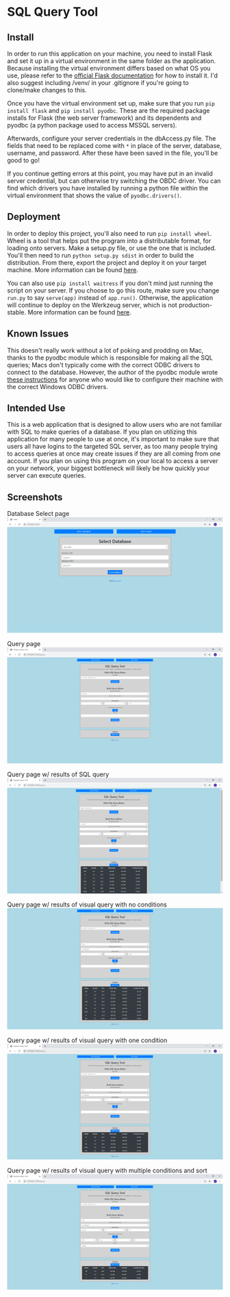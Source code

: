 # SQL Query Tool
## Install
In order to run this application on your machine, you need to install Flask and set it up in a virtual environment in the same folder as the application. Because installing the virtual environment differs based on what OS you use, please refer to the [official Flask documentation](https://flask.palletsprojects.com/en/1.1.x/installation/) for how to install it. I'd also suggest including /venv/ in your .gitignore if you're going to clone/make changes to this.

Once you have the virtual environment set up, make sure that you run `pip install flask` and `pip install pyodbc`. These are the required package installs for Flask (the web server framework) and its dependents and pyodbc (a python package used to access MSSQL servers).

Afterwards, configure your server credentials in the dbAccess.py file. The fields that need to be replaced come with `*` in place of the server, database, username, and password. After these have been saved in the file, you'll be good to go! 

If you continue getting errors at this point, you may have put in an invalid server credential, but can otherwise try switching the OBDC driver. You can find which drivers you have installed by running a python file within the virtual environment that shows the value of `pyodbc.drivers()`.

## Deployment
In order to deploy this project, you'll also need to run `pip install wheel`. Wheel is a tool that helps put the program into a distributable format, for loading onto servers. Make a setup.py file, or use the one that is included. You'll then need to run `python setup.py sdist` in order to build the distribution. From there, export the project and deploy it on your target machine. More information can be found [here](https://flask.palletsprojects.com/en/1.1.x/tutorial/deploy/).

You can also use `pip install waitress` if you don't mind just running the script on your server. If you choose to go this route, make sure you change `run.py` to say `serve(app)` instead of `app.run()`. Otherwise, the application will continue to deploy on the Werkzeug server, which is not production-stable. More information can be found [here](https://flask.palletsprojects.com/en/1.1.x/tutorial/deploy/#run-with-a-production-server).

## Known Issues
This doesn't really work without a lot of poking and prodding on Mac, thanks to the pyodbc module which is responsible for making all the SQL queries; Macs don't typically come with the correct ODBC drivers to connect to the database. However, the author of the pyodbc module wrote [these instructions](https://github.com/mkleehammer/pyodbc/wiki/Connecting-to-SQL-Server-from-Mac-OSX) for anyone who would like to configure their machine with the correct Windows ODBC drivers.

## Intended Use
This is a web application that is designed to allow users who are not familiar with SQL to make queries of a database. If you plan on utilizing this application for many people to use at once, it's important to make sure that users all have logins to the targeted SQL server, as too many people trying to access queries at once may create issues if they are all coming from one account. If you plan on using this program on your local to access a server on your network, your biggest bottleneck will likely be how quickly your server can execute queries.

## Screenshots
Database Select page
![DB Page](https://github.com/joepasquale/sql-query-tool/blob/master/app/static/img/sql-q-tool-4.PNG)

Query page
![Query Page](https://github.com/joepasquale/sql-query-tool/blob/master/app/static/img/sql-q-tool-1.PNG)

Query page w/ results of SQL query
![SQL Query](https://github.com/joepasquale/sql-query-tool/blob/master/app/static/img/sql-q-tool-6.PNG)

Query page w/ results of visual query with no conditions
![No Condition](https://github.com/joepasquale/sql-query-tool/blob/master/app/static/img/sql-q-tool-2.PNG)

Query page w/ results of visual query with one condition
![One Condition](https://github.com/joepasquale/sql-query-tool/blob/master/app/static/img/sql-q-tool-3.PNG)

Query page w/ results of visual query with multiple conditions and sort
![Multiple Conditions](https://github.com/joepasquale/sql-query-tool/blob/master/app/static/img/sql-q-tool-5.PNG)

